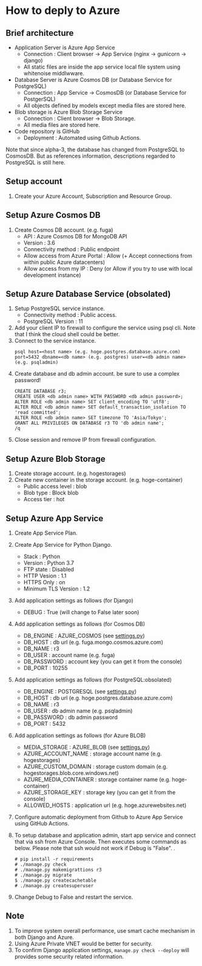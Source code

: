 # How to deply to Azure

## Brief architecture
- Application Server is Azure App Service
    - Connection : Client browser -> App Service (nginx -> gunicorn -> django)
    - All static files are inside the app service local file system using whitenoise middlwware.
- Database Server is Azure Cosmos DB (or Database Service for PostgreSQL)
    - Connection : App Service -> CosmosDB (or Database Service for PostgerSQL)
    - All objects defined by models except media files are stored here.
- Blob storage is Azure Blob Storage Service
    - Connection : Client browser -> Blob Storage.
    - All media files are stored here.
- Code repository is GitHub
    - Deployment : Automated using Github Actions.

Note that since alpha-3, the database has changed from PostgreSQL to CosmosDB. But as references information, descriptions regarded to PostgreSQL is still here.

## Setup account
 1. Create your Azure Account, Subscription and Resource Group. 
 
## Setup Azure Cosmos DB
1. Create Cosmos DB account. (e.g. fuga)
    - API : Azure Cosmos DB for MongoDB API
    - Version : 3.6
    - Connectivity method : Public endpoint
    - Allow access from Azure Portal : Allow (+ Accept connections from within public Azure datacenters)
    - Allow access from my IP : Deny (or Allow if you try to use with local development instance)

## Setup Azure Database Service (obsolated)
1. Setup PostgreSQL service instance.
    - Connectivity method : Public access.
    - PostgreSQL Version : 11
1. Add your client IP to firewall to configure the service using psql cli. Note that I think the cloud shell could be better.
1. Connect to the service instance.
    ```
    psql host=<host name> (e.g. hoge.postgres.database.azure.com) port=5432 dbname=<db name> (e.g. postgres) user=<db admin name> (e.g. psqladmin)
    ```
1. Create database and db admin account. be sure to use a complex password!
    ```
    CREATE DATABASE r3;
    CREATE USER <db admin name> WITH PASSWORD <db admin password>;
    ALTER ROLE <db admin name> SET client_encoding TO 'utf8';
    ALTER ROLE <db admin name> SET default_transaction_isolation TO 'read committed';
    ALTER ROLE <db admin name> SET timezone TO 'Asia/Tokyo';
    GRANT ALL PRIVILEGES ON DATABASE r3 TO 'db admin name';
    /q
    ```
1. Close session and remove IP from firewall configuration.

## Setup Azure Blob Storage
1. Create storage account. (e.g. hogestorages)
1. Create new container in the storage account. (e.g. hoge-container)
    - Public access level : blob
    - Blob type : Block blob
    - Access tier : hot

## Setup Azure App Service
1. Create App Service Plan.
1. Create App Service for Python Django.
    - Stack : Python
    - Version : Python 3.7
    - FTP state : Disabled
    - HTTP Vesion : 1.1
    - HTTPS Only : on
    - Minimum TLS Version : 1.2

1. Add application settings as follows (for Django)
    - DEBUG : True (will change to False later soon)

1. Add application settings as follows (for Cosmos DB)
    - DB_ENGINE : AZURE_COSMOS (see [settings.py](pbl/settings.py))    
    - DB_HOST : db url (e.g. fuga.mongo.cosmos.azure.com)
    - DB_NAME : r3
    - DB_USER : account name (e.g. fuga)
    - DB_PASSWORD : account key (you can get it from the console)
    - DB_PORT : 10255

1. Add application settings as follows (for PostgreSQL:obsolated)
    - DB_ENGINE : POSTGRESQL (see [settings.py](pbl/settings.py))
    - DB_HOST : db url (e.g. hoge.postgres.database.azure.com)
    - DB_NAME : r3
    - DB_USER : db admin name (e.g. psqladmin)
    - DB_PASSWORD : db admin password
    - DB_PORT : 5432

1. Add application settings as follows (for Azure BLOB)
    - MEDIA_STORAGE : AZURE_BLOB (see [settings.py](pbl/settings.py))
    - AZURE_ACCOUNT_NAME : storage account name (e.g. hogestorages)
    - AZURE_CUSTOM_DOMAIN : storage custom domain (e.g. hogestorages.blob.core.windows.net)
    - AZURE_MEDIA_CONTAINER : storage container name (e.g. hoge-container)
    - AZURE_STORAGE_KEY : storage key (you can get it from the console)
    - ALLOWED_HOSTS : application url (e.g. hoge.azurewebsites.net)

1. Configure automatic deployment from Github to Azure App Service using GitHub Actions.
1. To setup database and application admin, start app service and connect that via ssh from Azure Console. Then executes some commands as below. Please note that ssh would not work if Debug is "False". .
    ```
    # pip install -r requirements
    # ./manage.py check
    # ./manage.py makemigrattions r3
    # ./manage.py migrate
    $ ./manage.py createcachetable    
    # ./manage.py createsuperuser
    ```
1. Change Debug to False and restart the service.

## Note
1. To improve system overall performance, use smart cache mechanism in both Django and Azure.
1. Using Azure Private VNET would be better for security.
1. To confirm Django application settings, `manage.py check --deploy` will provides some security related information.
